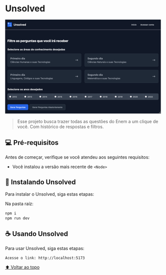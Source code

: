 # Unsolved

<img src="tela-inicial.png" alt="Tela inicial">

> Esse projeto busca trazer todas as questões do Enem a um clique de você. Com histórico de respostas e filtros.

## 💻 Pré-requisitos

Antes de começar, verifique se você atendeu aos seguintes requisitos:
* Você instalou a versão mais recente de `<Node>`

## 🚀 Instalando Unsolved

Para instalar o Unsolved, siga estas etapas:

Na pasta raíz:
```
npm i
npm run dev
```

## ☕ Usando Unsolved

Para usar Unsolved, siga estas etapas:

```
Acesse o link: http://localhost:5173
```

[⬆ Voltar ao topo](#Unsolved)<br>
